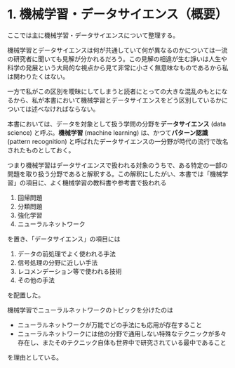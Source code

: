 # 1. 機械学習・データサイエンス（概要）

ここでは主に機械学習・データサイエンスについて整理する。

機械学習とデータサイエンスは何が共通していて何が異なるのかについては一流の研究者に聞いても見解が分かれるだろう。この見解の相違が生む諍いは人生や科学の発展という大局的な視点から見て非常に小さく無意味なものであるから私は関わりたくはない。

一方で私がこの区別を曖昧にしてしまうと読者にとっての大きな混乱のもとになるから、私が本書において機械学習とデータサイエンスをどう区別しているかについては述べなければならない。

本書においては、データを対象として扱う学問の分野を**データサイエンス** \(data science\) と呼ぶ。**機械学習** \(machine learning\) は、かつて**パターン認識** \(pattern recognition\) と呼ばれたデータサイエンスの一分野が時代の流行で改名されたものとしておく。

つまり機械学習はデータサイエンスで扱われる対象のうちで、ある特定の一部の問題を取り扱う分野であると解釈する。この解釈にしたがい、本書では「機械学習」の項目に、よく機械学習の教科書や参考書で扱われる

1. 回帰問題
2. 分類問題
3. 強化学習
4. ニューラルネットワーク

を置き、「データサイエンス」の項目には

1. データの前処理でよく使われる手法
2. 信号処理の分野に近しい手法
3. レコメンデーション等で使われる技術
4. その他の手法

を配置した。

機械学習でニューラルネットワークのトピックを分けたのは

* ニューラルネットワークが万能でどの手法にも応用が存在すること
* ニューラルネットワークには他の分野で通用しない特殊なテクニックが多々存在し、またそのテクニック自体も世界中で研究されている最中であること

を理由としている。

